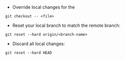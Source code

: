 
* Override local changes for the <file>

```dos
git checkout -- <file>
```

* Reset your local branch to match the remote branch:

```dos
git reset --hard origin/<branch-name>
```

* Discard all local changes:

```dos
git reset --hard HEAD
```

